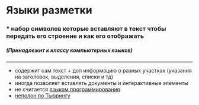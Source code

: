 # Языки разметки
### * набор символов которые вставляют в текст чтобы передать его строение и как его отображать
##### (Принадлежит к классу компьютерных языков)
----------
* содержит сам текст + доп информацию о разных участках (указания на заголовок, выделения, списки и тд)
* иногда позволяет вставлять документы и интерактивные элементы
* не считается [языком программирования](языки_программирования)
* [неполон по Тьюрингу](полнота_по_Тьюрингу)